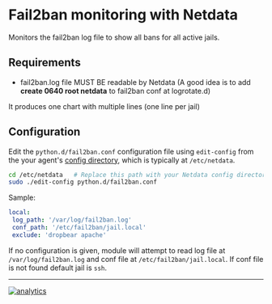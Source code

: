 <!--
---
title: "Fail2ban monitoring with Netdata"
custom_edit_url: https://github.com/netdata/netdata/edit/master/collectors/python.d.plugin/fail2ban/README.md
---
-->

# Fail2ban monitoring with Netdata

Monitors the fail2ban log file to show all bans for all active jails.

## Requirements

-   fail2ban.log file MUST BE readable by Netdata (A good idea is to add  **create 0640 root netdata** to fail2ban conf at logrotate.d)

It produces one chart with multiple lines (one line per jail)

## Configuration

Edit the `python.d/fail2ban.conf` configuration file using `edit-config` from the your agent's [config
directory](/docs/step-by-step/step-04.md#find-your-netdataconf-file), which is typically at `/etc/netdata`.

```bash
cd /etc/netdata   # Replace this path with your Netdata config directory, if different
sudo ./edit-config python.d/fail2ban.conf
```

Sample:

```yaml
local:
 log_path: '/var/log/fail2ban.log'
 conf_path: '/etc/fail2ban/jail.local'
 exclude: 'dropbear apache'
```

If no configuration is given, module will attempt to read log file at `/var/log/fail2ban.log` and conf file at `/etc/fail2ban/jail.local`.
If conf file is not found default jail is `ssh`.

---

[![analytics](https://www.google-analytics.com/collect?v=1&aip=1&t=pageview&_s=1&ds=github&dr=https%3A%2F%2Fgithub.com%2Fnetdata%2Fnetdata&dl=https%3A%2F%2Fmy-netdata.io%2Fgithub%2Fcollectors%2Fpython.d.plugin%2Ffail2ban%2FREADME&_u=MAC~&cid=5792dfd7-8dc4-476b-af31-da2fdb9f93d2&tid=UA-64295674-3)](<>)
